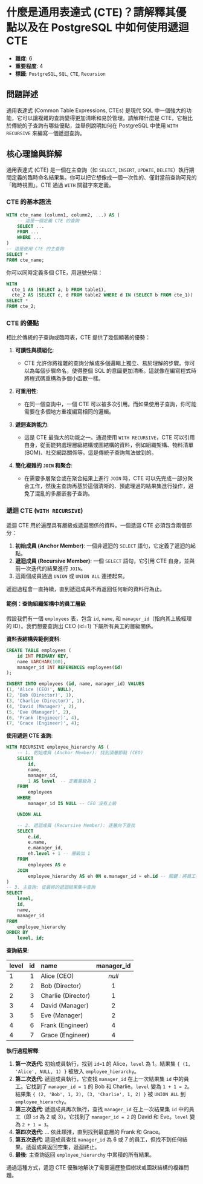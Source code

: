 # 什麼是通用表達式 (CTE)？請解釋其優點以及在 PostgreSQL 中如何使用遞迴 CTE

- **難度**: 6
- **重要程度**: 4
- **標籤**: `PostgreSQL`, `SQL`, `CTE`, `Recursion`

## 問題詳述

通用表達式 (Common Table Expressions, CTEs) 是現代 SQL 中一個強大的功能，它可以讓複雜的查詢變得更加清晰和易於管理。請解釋什麼是 CTE，它相比於傳統的子查詢有哪些優點，並舉例說明如何在 PostgreSQL 中使用 `WITH RECURSIVE` 來編寫一個遞迴查詢。

## 核心理論與詳解

通用表達式 (CTE) 是一個在主查詢（如 `SELECT`, `INSERT`, `UPDATE`, `DELETE`）執行期間定義的臨時命名結果集。你可以把它想像成一個一次性的、僅對當前查詢可見的「臨時視圖」。CTE 通過 `WITH` 關鍵字來定義。

### CTE 的基本語法

```sql
WITH cte_name (column1, column2, ...) AS (
    -- 這是一個定義 CTE 的查詢
    SELECT ...
    FROM ...
    WHERE ...
)
-- 這是使用 CTE 的主查詢
SELECT *
FROM cte_name;
```

你可以同時定義多個 CTE，用逗號分隔：

```sql
WITH
  cte_1 AS (SELECT a, b FROM table1),
  cte_2 AS (SELECT c, d FROM table2 WHERE d IN (SELECT b FROM cte_1))
SELECT *
FROM cte_2;
```

### CTE 的優點

相比於傳統的子查詢或臨時表，CTE 提供了幾個顯著的優勢：

1. **可讀性與模組化**:
    - CTE 允許你將複雜的查詢分解成多個邏輯上獨立、易於理解的步驟。你可以為每個步驟命名，使得整個 SQL 的意圖更加清晰。這就像在編寫程式時將程式碼重構為多個小函數一樣。

2. **可重用性**:
    - 在同一個查詢中，一個 CTE 可以被多次引用。而如果使用子查詢，你可能需要在多個地方重複編寫相同的邏輯。

3. **遞迴查詢能力**:
    - 這是 CTE 最強大的功能之一。通過使用 `WITH RECURSIVE`，CTE 可以引用自身，從而能夠處理層級結構或圖結構的資料，例如組織架構、物料清單 (BOM)、社交網路關係等。這是傳統子查詢無法做到的。

4. **簡化複雜的 `JOIN` 和聚合**:
    - 在需要多層聚合或在聚合結果上進行 `JOIN` 時，CTE 可以先完成一部分聚合工作，然後主查詢再基於這個清晰的、預處理過的結果集進行操作，避免了混亂的多層嵌套子查詢。

### 遞迴 CTE (`WITH RECURSIVE`)

遞迴 CTE 用於遍歷具有層級或遞迴關係的資料。一個遞迴 CTE 必須包含兩個部分：

1. **初始成員 (Anchor Member)**: 一個非遞迴的 `SELECT` 語句，它定義了遞迴的起點。
2. **遞迴成員 (Recursive Member)**: 一個 `SELECT` 語句，它引用 CTE 自身，並與前一次迭代的結果進行 `JOIN`。
3. 這兩個成員通過 `UNION` 或 `UNION ALL` 連接起來。

遞迴過程會一直持續，直到遞迴成員不再返回任何新的資料行為止。

#### 範例：查詢組織架構中的員工層級

假設我們有一個 `employees` 表，包含 `id`, `name`, 和 `manager_id`（指向其上級經理的 ID）。我們想要查詢出 CEO (id=1) 下屬所有員工的層級關係。

**資料表結構與範例資料**:

```sql
CREATE TABLE employees (
    id INT PRIMARY KEY,
    name VARCHAR(100),
    manager_id INT REFERENCES employees(id)
);

INSERT INTO employees (id, name, manager_id) VALUES
(1, 'Alice (CEO)', NULL),
(2, 'Bob (Director)', 1),
(3, 'Charlie (Director)', 1),
(4, 'David (Manager)', 2),
(5, 'Eve (Manager)', 2),
(6, 'Frank (Engineer)', 4),
(7, 'Grace (Engineer)', 4);
```

**使用遞迴 CTE 查詢**:

```sql
WITH RECURSIVE employee_hierarchy AS (
    -- 1. 初始成員 (Anchor Member): 找到頂層節點 (CEO)
    SELECT
        id,
        name,
        manager_id,
        1 AS level  -- 定義層級為 1
    FROM
        employees
    WHERE
        manager_id IS NULL -- CEO 沒有上級

    UNION ALL

    -- 2. 遞迴成員 (Recursive Member): 逐層向下查找
    SELECT
        e.id,
        e.name,
        e.manager_id,
        eh.level + 1 -- 層級加 1
    FROM
        employees AS e
    JOIN
        employee_hierarchy AS eh ON e.manager_id = eh.id -- 關鍵：將員工表與 CTE 自身關聯
)
-- 3. 主查詢: 從最終的遞迴結果集中查詢
SELECT
    level,
    id,
    name,
    manager_id
FROM
    employee_hierarchy
ORDER BY
    level, id;
```

**查詢結果**:

| level | id | name | manager_id |
| :--- | :-: | :--- | :---: |
| 1 | 1 | Alice (CEO) | *null* |
| 2 | 2 | Bob (Director) | 1 |
| 2 | 3 | Charlie (Director) | 1 |
| 3 | 4 | David (Manager) | 2 |
| 3 | 5 | Eve (Manager) | 2 |
| 4 | 6 | Frank (Engineer) | 4 |
| 4 | 7 | Grace (Engineer) | 4 |

**執行過程解釋**:

1. **第一次迭代**: 初始成員執行，找到 `id=1` 的 Alice，`level` 為 1。結果集 `{ (1, 'Alice', NULL, 1) }` 被放入 `employee_hierarchy`。
2. **第二次迭代**: 遞迴成員執行，它查找 `manager_id` 在上一次結果集 `id` 中的員工。它找到了 `manager_id = 1` 的 Bob 和 Charlie。`level` 變為 `1 + 1 = 2`。結果集 `{ (2, 'Bob', 1, 2), (3, 'Charlie', 1, 2) }` 被 `UNION ALL` 到 `employee_hierarchy`。
3. **第三次迭代**: 遞迴成員再次執行，查找 `manager_id` 在上一次結果集 `id` 中的員工（即 `id` 為 2 或 3）。它找到了 `manager_id = 2` 的 David 和 Eve。`level` 變為 `2 + 1 = 3`。
4. **第四次迭代**: ... 依此類推，直到找到最底層的 Frank 和 Grace。
5. **第五次迭代**: 遞迴成員查找 `manager_id` 為 6 或 7 的員工，但找不到任何結果。遞迴成員返回空集，遞迴終止。
6. **最後**: 主查詢返回 `employee_hierarchy` 中累積的所有結果。

通過這種方式，遞迴 CTE 優雅地解決了需要遍歷整個樹狀或圖狀結構的複雜問題。
